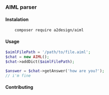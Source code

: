 ### AIML parser

#### Instalation

```
    composer require a2design/aiml
```


#### Usage

```php
$aimlFilePath = '/path/to/file.aiml';
$chat = new AIML();
$chat->addDict($aimlFilePath);

$answer = $chat->getAnswer('how are you?');
// i'm fine
```

#### Contributing
